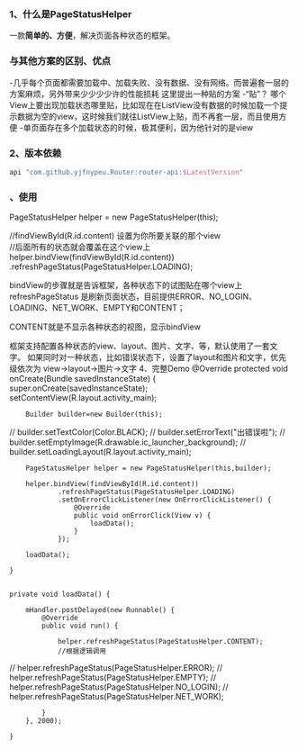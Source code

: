 
### 1、什么是PageStatusHelper
一款**简单的、方便**，解决页面各种状态的框架。

### 与其他方案的区别、优点
-几乎每个页面都需要加载中、加载失败、没有数据、没有网络。而普遍套一层的方案麻烦，另外带来少少少少许的性能损耗
这里提出一种贴的方案
-“贴”？ 哪个View上要出现加载状态哪里贴，比如现在在ListView没有数据的时候加载一个提示数据为空的view，这时候我们就往ListView上贴，而不再套一层，而且使用方便
-单页面存在多个加载状态的时候，极其便利，因为他针对的是view

### 2、版本依赖
```Groovy
api "com.github.yjfnypeu.Router:router-api:$LatestVersion"
```

### 、使用
PageStatusHelper helper = new PageStatusHelper(this);

//findViewById(R.id.content) 设置为你所要关联的那个view  
//后面所有的状态就会覆盖在这个view上
helper.bindView(findViewById(R.id.content))
        .refreshPageStatus(PageStatusHelper.LOADING);

bindView的步骤就是告诉框架，各种状态下的试图贴在哪个view上
refreshPageStatus 是刷新页面状态，目前提供ERROR、NO_LOGIN、LOADING、NET_WORK、EMPTY和CONTENT；

CONTENT就是不显示各种状态的视图，显示bindView

框架支持配置各种状态的view、layout、图片、文字、等，默认使用了一套文字。
如果同时对一种状态，比如错误状态下，设置了layout和图片和文字，优先级依次为
view->layout->图片->文字
4、完整Demo
    @Override
    protected void onCreate(Bundle savedInstanceState) {
        super.onCreate(savedInstanceState);
        setContentView(R.layout.activity_main);

        Builder builder=new Builder(this);
//        builder.setTextColor(Color.BLACK);
//        builder.setErrorText("出错误啦");
//        builder.setEmptyImage(R.drawable.ic_launcher_background);
//        builder.setLoadingLayout(R.layout.activity_main);

        PageStatusHelper helper = new PageStatusHelper(this,builder);

        helper.bindView(findViewById(R.id.content))
                .refreshPageStatus(PageStatusHelper.LOADING)
                .setOnErrorClickListener(new OnErrorClickListener() {
                    @Override
                    public void onErrorClick(View v) {
                        loadData();
                    }
                });

        loadData();

    }


    private void loadData() {

        mHandler.postDelayed(new Runnable() {
            @Override
            public void run() {

                helper.refreshPageStatus(PageStatusHelper.CONTENT);
                //根据逻辑调用
//                helper.refreshPageStatus(PageStatusHelper.ERROR);
//                helper.refreshPageStatus(PageStatusHelper.EMPTY);
//                helper.refreshPageStatus(PageStatusHelper.NO_LOGIN);
//                helper.refreshPageStatus(PageStatusHelper.NET_WORK);

            }
        }, 2000);

    }

